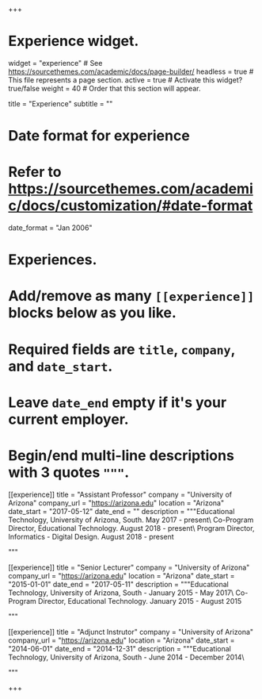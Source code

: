 +++
# Experience widget.
widget = "experience"  # See https://sourcethemes.com/academic/docs/page-builder/
headless = true  # This file represents a page section.
active = true  # Activate this widget? true/false
weight = 40  # Order that this section will appear.

title = "Experience"
subtitle = ""

# Date format for experience
#   Refer to https://sourcethemes.com/academic/docs/customization/#date-format
date_format = "Jan 2006"

# Experiences.
#   Add/remove as many `[[experience]]` blocks below as you like.
#   Required fields are `title`, `company`, and `date_start`.
#   Leave `date_end` empty if it's your current employer.
#   Begin/end multi-line descriptions with 3 quotes `"""`.
[[experience]]
  title = "Assistant Professor"
  company = "University of Arizona"
  company_url = "https://arizona.edu"
  location = "Arizona"
  date_start = "2017-05-12"
  date_end = ""
  description = """Educational Technology, University of Arizona, South. May 2017 - present\\
Co-Program Director, Educational Technology. August 2018 - present\\
Program Director, Informatics - Digital Design. August 2018 - present

  """

[[experience]]
  title = "Senior Lecturer"
  company = "University of Arizona"
  company_url = "https://arizona.edu"
  location = "Arizona"
  date_start = "2015-01-01"
  date_end = "2017-05-11"
  description = """Educational Technology, University of Arizona, South - January 2015 - May 2017\\
Co-Program Director, Educational Technology. January 2015 - August 2015

  """

[[experience]]
  title = "Adjunct Instrutor"
  company = "University of Arizona"
  company_url = "https://arizona.edu"
  location = "Arizona"
  date_start = "2014-06-01"
  date_end = "2014-12-31"
  description = """Educational Technology, University of Arizona, South - June 2014 - December 2014\\
  
  """

+++
